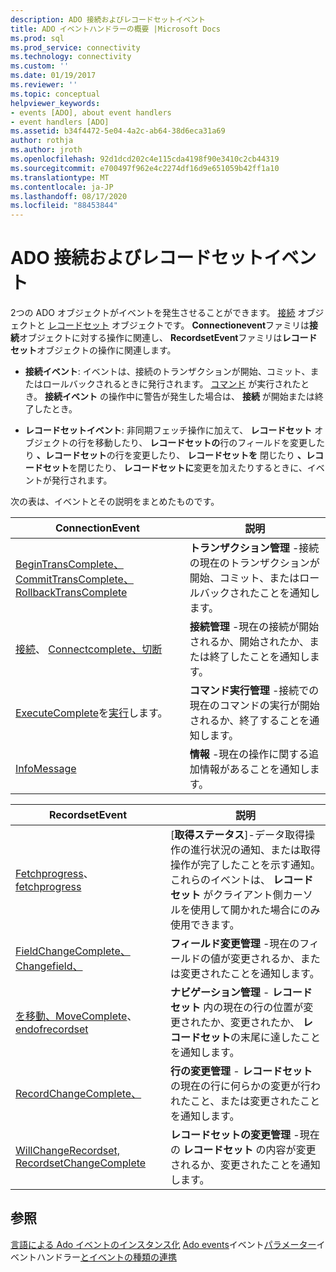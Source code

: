 ```yaml
---
description: ADO 接続およびレコードセットイベント
title: ADO イベントハンドラーの概要 |Microsoft Docs
ms.prod: sql
ms.prod_service: connectivity
ms.technology: connectivity
ms.custom: ''
ms.date: 01/19/2017
ms.reviewer: ''
ms.topic: conceptual
helpviewer_keywords:
- events [ADO], about event handlers
- event handlers [ADO]
ms.assetid: b34f4472-5e04-4a2c-ab64-38d6eca31a69
author: rothja
ms.author: jroth
ms.openlocfilehash: 92d1dcd202c4e115cda4198f90e3410c2cb44319
ms.sourcegitcommit: e700497f962e4c2274df16d9e651059b42ff1a10
ms.translationtype: MT
ms.contentlocale: ja-JP
ms.lasthandoff: 08/17/2020
ms.locfileid: "88453844"
---
```

# <a name="ado-connection-and-recordset-events"></a>ADO 接続およびレコードセットイベント
2つの ADO オブジェクトがイベントを発生させることができます。 [接続](../../../ado/reference/ado-api/connection-object-ado.md) オブジェクトと [レコードセット](../../../ado/reference/ado-api/recordset-object-ado.md) オブジェクトです。 **Connectionevent**ファミリは**接続**オブジェクトに対する操作に関連し、 **RecordsetEvent**ファミリは**レコードセット**オブジェクトの操作に関連します。

-   **接続イベント**: イベントは、接続のトランザクションが開始、コミット、またはロールバックされるときに発行されます。 [コマンド](../../../ado/reference/ado-api/command-object-ado.md) が実行されたとき。 **接続イベント** の操作中に警告が発生した場合は、 **接続** が開始または終了したとき。

-   **レコードセットイベント**: 非同期フェッチ操作に加えて、 **レコードセット** オブジェクトの行を移動したり、 **レコードセットの**行のフィールドを変更したり **、レコードセット**の行を変更したり、 **レコードセットを** 閉じたり **、レコードセット**を閉じたり、 **レコードセットに**変更を加えたりするときに、イベントが発行されます。

 次の表は、イベントとその説明をまとめたものです。

|ConnectionEvent|説明|
|---------------------|-----------------|
|[BeginTransComplete、CommitTransComplete、RollbackTransComplete](../../../ado/reference/ado-api/begintranscomplete-committranscomplete-and-rollbacktranscomplete-events-ado.md)|**トランザクション管理** -接続の現在のトランザクションが開始、コミット、またはロールバックされたことを通知します。|
|[接続](../../../ado/reference/ado-api/willconnect-event-ado.md)、 [Connectcomplete、切断](../../../ado/reference/ado-api/connectcomplete-and-disconnect-events-ado.md)|**接続管理** -現在の接続が開始されるか、開始されたか、または終了したことを通知します。|
|[ExecuteComplete](../../../ado/reference/ado-api/executecomplete-event-ado.md)を[実行](../../../ado/reference/ado-api/willexecute-event-ado.md)します。|**コマンド実行管理** -接続での現在のコマンドの実行が開始されるか、終了することを通知します。|
|[InfoMessage](../../../ado/reference/ado-api/infomessage-event-ado.md)|**情報** -現在の操作に関する追加情報があることを通知します。|

|RecordsetEvent|説明|
|--------------------|-----------------|
|[Fetchprogress](../../../ado/reference/ado-api/fetchprogress-event-ado.md)、 [fetchprogress](../../../ado/reference/ado-api/fetchcomplete-event-ado.md)|[**取得ステータス**]-データ取得操作の進行状況の通知、または取得操作が完了したことを示す通知。 これらのイベントは、 **レコードセット** がクライアント側カーソルを使用して開かれた場合にのみ使用できます。|
|[FieldChangeComplete、Changefield、](../../../ado/reference/ado-api/willchangefield-and-fieldchangecomplete-events-ado.md)|**フィールド変更管理** -現在のフィールドの値が変更されるか、または変更されたことを通知します。|
|[を移動、MoveComplete](../../../ado/reference/ado-api/willmove-and-movecomplete-events-ado.md)、 [endofrecordset](../../../ado/reference/ado-api/endofrecordset-event-ado.md)|**ナビゲーション管理** - **レコードセット** 内の現在の行の位置が変更されたか、変更されたか、 **レコードセット**の末尾に達したことを通知します。|
|[RecordChangeComplete、](../../../ado/reference/ado-api/willchangerecord-and-recordchangecomplete-events-ado.md)|**行の変更管理** - **レコードセット** の現在の行に何らかの変更が行われたこと、または変更されたことを通知します。|
|[WillChangeRecordset, RecordsetChangeComplete](../../../ado/reference/ado-api/willchangerecordset-and-recordsetchangecomplete-events-ado.md)|**レコードセットの変更管理** -現在の **レコードセット** の内容が変更されるか、変更されたことを通知します。|

## <a name="see-also"></a>参照
 [言語による Ado イベントのインスタンス化](../../../ado/guide/data/ado-event-instantiation-by-language.md) [Ado events](../../../ado/reference/ado-api/ado-events.md)イベント[パラメーター](../../../ado/guide/data/event-parameters.md)イベントハンドラー[とイベントの種類の](../../../ado/guide/data/types-of-events.md)[連携](../../../ado/guide/data/how-event-handlers-work-together.md)
